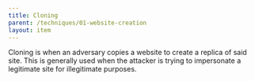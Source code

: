 ```yaml
---
title: Cloning
parent: /techniques/01-website-creation
layout: item
---
```


<p>Cloning is when an adversary copies a website to create a replica of said site. This is generally used when the attacker is trying to impersonate a legitimate site for illegitimate purposes.</p>
